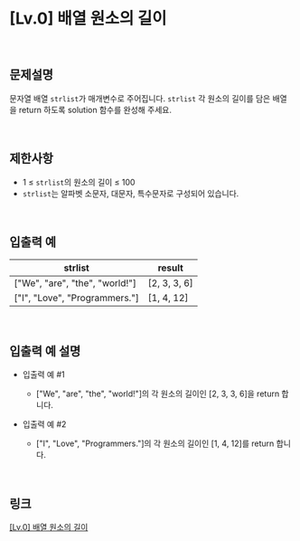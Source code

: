 # [Lv.0] 배열 원소의 길이

<br>

## 문제설명
문자열 배열 `strlist`가 매개변수로 주어집니다. `strlist` 각 원소의 길이를 담은 배열을 return 하도록 solution 함수를 완성해 주세요.

<br>

## 제한사항
- 1 ≤ `strlist`의 원소의 길이 ≤ 100
- `strlist`는 알파벳 소문자, 대문자, 특수문자로 구성되어 있습니다.

<br>

## 입출력 예
| strlist | result |
|---|---|
| ["We", "are", "the", "world!"] | [2, 3, 3, 6] |
| ["I", "Love", "Programmers."] | [1, 4, 12] |

<br>

## 입출력 예 설명
- 입출력 예 #1
    - ["We", "are", "the", "world!"]의 각 원소의 길이인 [2, 3, 3, 6]을 return 합니다.

- 입출력 예 #2
    - ["I", "Love", "Programmers."]의 각 원소의 길이인 [1, 4, 12]를 return 합니다.

<br>

## 링크
[[Lv.0] 배열 원소의 길이](https://school.programmers.co.kr/learn/courses/30/lessons/120854)
